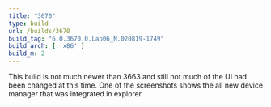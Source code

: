 ```yaml
---
title: "3670"
type: build
url: /builds/3670
build_tag: "6.0.3670.0.Lab06_N.020819-1749"
build_arch: [ 'x86' ]
build_m: 2
---
```


This build is not much newer than 3663 and still not much of the UI had been changed at this time. One of the screenshots shows the all new device manager that was integrated in explorer.
